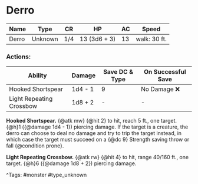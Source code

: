 # Derro

| Name | Type | CR | HP | AC | Speed |
|------|------|----|----|----|-------|
| Derro | Unknown | 1/4 | 13 (3d6 + 3) | 13 | walk: 30 ft. |

### Actions:

| Ability | Damage | Save DC & Type | On Successful Save |
|---------|--------|----------------|--------------------|
| Hooked Shortspear | 1d4 - 1 | 9 | No Damage ❌ |
| Light Repeating Crossbow | 1d8 + 2 | - | - |


**Hooked Shortspear.** {@atk mw} {@hit 2} to hit, reach 5 ft., one target. {@h}1 ({@damage 1d4 - 1}) piercing damage. If the target is a creature, the derro can choose to deal no damage and try to trip the target instead, in which case the target must succeed on a {@dc 9} Strength saving throw or fall {@condition prone}.

**Light Repeating Crossbow.** {@atk rw} {@hit 4} to hit, range 40/160 ft., one target. {@h}6 ({@damage 1d8 + 2}) piercing damage.

^Tags: #monster #type_unknown